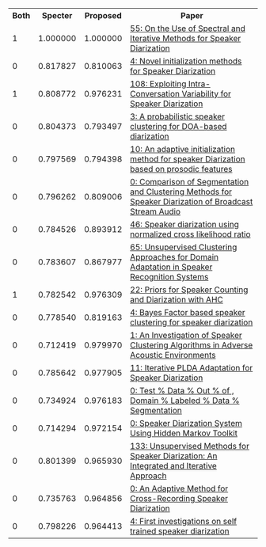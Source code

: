 <html><table><tr>
<th>Both</th>
<th>Specter</th>
<th>Proposed</th>
<th>Paper</th>
</tr>
<tr>
<td>1</td>
<td>1.000000</td>
<td>1.000000</td>
<td><a href="https://www.semanticscholar.org/paper/ca3b612997a995ea8290171e9137ad1a498d55e0">55: On the Use of Spectral and Iterative Methods for Speaker Diarization</a></td>
</tr>
<tr>
<td>0</td>
<td>0.817827</td>
<td>0.810063</td>
<td><a href="https://www.semanticscholar.org/paper/6d4868629a9bfb4a2eae771388f46c12641c327e">4: Novel initialization methods for Speaker Diarization</a></td>
</tr>
<tr>
<td>1</td>
<td>0.808772</td>
<td>0.976231</td>
<td><a href="https://www.semanticscholar.org/paper/b275a18d895be3b4de2bc5ded6e2e0603ac43c84">108: Exploiting Intra-Conversation Variability for Speaker Diarization</a></td>
</tr>
<tr>
<td>0</td>
<td>0.804373</td>
<td>0.793497</td>
<td><a href="https://www.semanticscholar.org/paper/7ea97291ae845768cc28b0e88b44ebcbc54b8641">3: A probabilistic speaker clustering for DOA-based diarization</a></td>
</tr>
<tr>
<td>0</td>
<td>0.797569</td>
<td>0.794398</td>
<td><a href="https://www.semanticscholar.org/paper/e8a35ff39a1696ebadbbf93240365642c8ec05d1">10: An adaptive initialization method for speaker Diarization based on prosodic features</a></td>
</tr>
<tr>
<td>0</td>
<td>0.796262</td>
<td>0.809006</td>
<td><a href="https://www.semanticscholar.org/paper/57e06d5e6403be239a4f326e5dc123da693d9267">0: Comparison of Segmentation and Clustering Methods for Speaker Diarization of Broadcast Stream Audio</a></td>
</tr>
<tr>
<td>0</td>
<td>0.784526</td>
<td>0.893912</td>
<td><a href="https://www.semanticscholar.org/paper/878ddf0a5edc9292a5041441400575aa7a926b79">46: Speaker diarization using normalized cross likelihood ratio</a></td>
</tr>
<tr>
<td>0</td>
<td>0.783607</td>
<td>0.867977</td>
<td><a href="https://www.semanticscholar.org/paper/b07acb59b9696e9964db29591e4f70e50f7308c9">65: Unsupervised Clustering Approaches for Domain Adaptation in Speaker Recognition Systems</a></td>
</tr>
<tr>
<td>1</td>
<td>0.782542</td>
<td>0.976309</td>
<td><a href="https://www.semanticscholar.org/paper/b17db09e88e9f07202ba37bb7615c669d5a955a3">22: Priors for Speaker Counting and Diarization with AHC</a></td>
</tr>
<tr>
<td>0</td>
<td>0.778540</td>
<td>0.819163</td>
<td><a href="https://www.semanticscholar.org/paper/09e74588f96eef857915a01309d1309922c1ae33">4: Bayes Factor based speaker clustering for speaker diarization</a></td>
</tr>
<tr>
<td>0</td>
<td>0.712419</td>
<td>0.979970</td>
<td><a href="https://www.semanticscholar.org/paper/035d5cd7990ba3f9aee96ae3653005a9c52e6c29">1: An Investigation of Speaker Clustering Algorithms in Adverse Acoustic Environments</a></td>
</tr>
<tr>
<td>0</td>
<td>0.785642</td>
<td>0.977905</td>
<td><a href="https://www.semanticscholar.org/paper/060226dc9dceee42f7341b61290af1e7f2f4ae94">11: Iterative PLDA Adaptation for Speaker Diarization</a></td>
</tr>
<tr>
<td>0</td>
<td>0.734924</td>
<td>0.976183</td>
<td><a href="https://www.semanticscholar.org/paper/a0303a421c577ed2181248420550d49af06fd1ef">0: Test % Data % Out % of , Domain % Labeled % Data % Segmentation</a></td>
</tr>
<tr>
<td>0</td>
<td>0.714294</td>
<td>0.972154</td>
<td><a href="https://www.semanticscholar.org/paper/ddfeb4f3ab7adfec06e2f341f685cb54a9ccb8b5">0: Speaker Diarization System Using Hidden Markov Toolkit</a></td>
</tr>
<tr>
<td>0</td>
<td>0.801399</td>
<td>0.965930</td>
<td><a href="https://www.semanticscholar.org/paper/6de99515ff86b42abb1107f920109cbee6037f81">133: Unsupervised Methods for Speaker Diarization: An Integrated and Iterative Approach</a></td>
</tr>
<tr>
<td>0</td>
<td>0.735763</td>
<td>0.964856</td>
<td><a href="https://www.semanticscholar.org/paper/855f0705a3668891479548825f2c0456ee801908">0: An Adaptive Method for Cross-Recording Speaker Diarization</a></td>
</tr>
<tr>
<td>0</td>
<td>0.798226</td>
<td>0.964413</td>
<td><a href="https://www.semanticscholar.org/paper/2539ff5b04d24b97d09ff57a861c5c91278b1de8">4: First investigations on self trained speaker diarization</a></td>
</tr>
</table></html>
